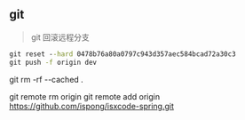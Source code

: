 ## git

>git 回滚远程分支
```cmd
git reset --hard 0478b76a80a0797c943d357aec584bcad72a30c3
git push -f origin dev
```

>
git rm -rf --cached .

git remote rm origin 
git remote add origin https://github.com/ispong/isxcode-spring.git